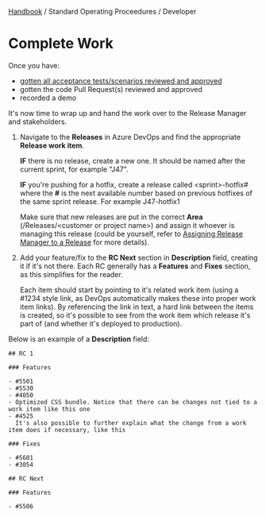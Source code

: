[Handbook](../../README.md) / Standard Operating Proceedures / Developer

# Complete Work

Once you have:

- [gotten all acceptance tests/scenarios reviewed and approved](test-and-submit-results.md)
- gotten the code Pull Request(s) reviewed and approved
- recorded a demo

It's now time to wrap up and hand the work over to the Release Manager and stakeholders.

1. Navigate to the **Releases** in Azure DevOps and find the appropriate **Release work item**.

    **IF** there is no release, create a new one. It should be named after the current sprint, for example "J47".

    **IF** you're pushing for a hotfix, create a release called &lt;sprint&gt;-hotfix# where the **#** is the next available number based on previous hotfixes of the same sprint release. For example J47-hotfix1

    Make sure that new releases are put in the correct **Area** (/Releases/&lt;customer or project name&gt;) and assign it whoever is managing this release (could be yourself, refer to [Assigning Release Manager to a Release](../release-manager/assigning-release-manager-to-a-release.md) for more details).

2. Add your feature/fix to the **RC Next** section in **Description** field, creating it if it's not there. Each RC generally has a **Features** and **Fixes** section, as this simplifies for the reader.
    
    Each item should start by pointing to it's related work item (using a #1234 style link, as DevOps automatically makes these into proper work item links). By referencing the link in text, a hard link between the items is created, so it's possible to see from the work item which release it's part of (and whether it's deployed to production).

Below is an example of a **Description** field:

```
## RC 1

### Features

- #5501
- #5530
- #4050
- Optimized CSS bundle. Notice that there can be changes not tied to a work item like this one
- #4525
  It's also possible to further explain what the change from a work item does if necessary, like this

### Fixes

- #5601
- #3054

## RC Next

### Features

- #5506
```